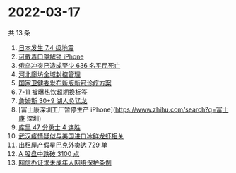 # 2022-03-17

共 13 条

<!-- BEGIN -->
<!-- 最后更新时间 Thu Mar 17 2022 01:15:43 GMT+0800 (China Standard Time) -->

1. [日本发生 7.4 级地震](https://www.zhihu.com/search?q=日本地震)
1. [可戴着口罩解锁 iPhone](https://www.zhihu.com/search?q=iPhone)
1. [俄乌冲突已造成至少 636 名平民死亡](https://www.zhihu.com/search?q=俄乌冲突造成平民死亡)
1. [河北廊坊全域封控管理](https://www.zhihu.com/search?q=河北廊坊)
1. [国家卫健委发布新版新冠诊疗方案](https://www.zhihu.com/search?q=新版新冠诊疗方案)
1. [7-11 被曝热饮超期换标签](https://www.zhihu.com/search?q=热饮超期换标签)
1. [詹姆斯 30+9 湖人负猛龙](https://www.zhihu.com/search?q=湖人)
1. [富士康深圳工厂暂停生产 iPhone](https://www.zhihu.com/search?q=富士康 深圳)
1. [库里 47 分勇士 4 连胜](https://www.zhihu.com/search?q=勇士)
1. [武汉疫情疑似与美国进口冰鲜龙虾相关](https://www.zhihu.com/search?q=武汉疫情)
1. [出租屋产假星巴克外卖达 729 单](https://www.zhihu.com/search?q=假星巴克)
1. [A 股盘中跌破 3100 点](https://www.zhihu.com/search?q=A股)
1. [网信办证求未成年人网络保护条例](https://www.zhihu.com/search?q=游戏防沉迷)

<!-- END -->
